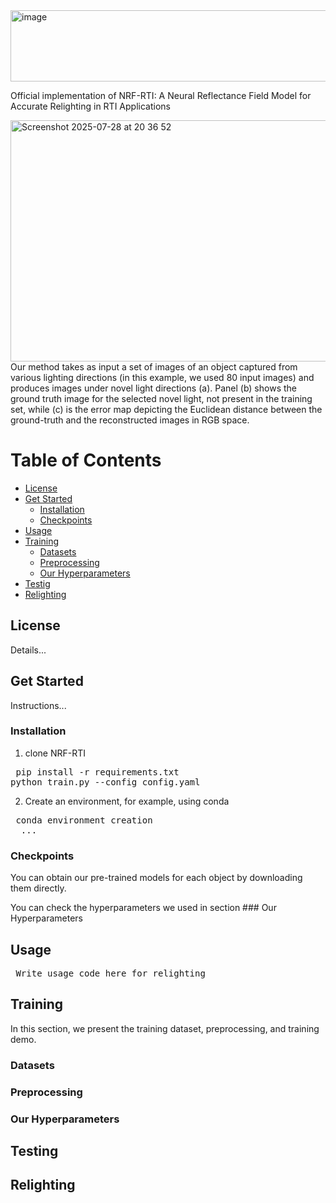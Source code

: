 <img width="966" height="114" alt="image" src="https://github.com/user-attachments/assets/c52978dd-df3a-423c-91bb-59bac65019cb" />


Official implementation of NRF-RTI: A Neural Reflectance Field Model for Accurate Relighting in RTI Applications

<img width="1420" height="386" alt="Screenshot 2025-07-28 at 20 36 52" src="https://github.com/user-attachments/assets/934486f8-87b6-45c5-a5ef-08223dbdb128" />
Our method takes as input a set of images of an object captured from various lighting directions (in this example, we used 80
input images) and produces images under novel light directions (a). Panel (b) shows the ground truth image for the selected novel
light, not present in the training set, while (c) is the error map depicting the Euclidean distance between the ground-truth and the reconstructed
images in RGB space.


# Table of Contents
- [License](#license)
- [Get Started](#get-started)
  - [Installation](#installation)
  - [Checkpoints](#checkpoints)
- [Usage](#usage)
- [Training](#training)
  - [Datasets](#datasets)
  - [Preprocessing](#preprocessing)
  - [Our Hyperparameters](#our-hyperparameters)
- [Testig](#testing)
- [Relighting](#relighting)
  
## License

Details...

## Get Started

Instructions...

### Installation

1. clone NRF-RTI
<pre> pip install -r requirements.txt 
python train.py --config config.yaml </pre>

2. Create an environment, for example, using conda
<pre> conda environment creation 
  ... </pre>
  
### Checkpoints
You can obtain our pre-trained models for each object by downloading them directly.

You can check the hyperparameters we used in section ### Our Hyperparameters

## Usage
<pre> Write usage code here for relighting
</pre>

## Training
In this section, we present the training dataset, preprocessing, and training demo.
### Datasets

### Preprocessing

### Our Hyperparameters

## Testing

## Relighting

